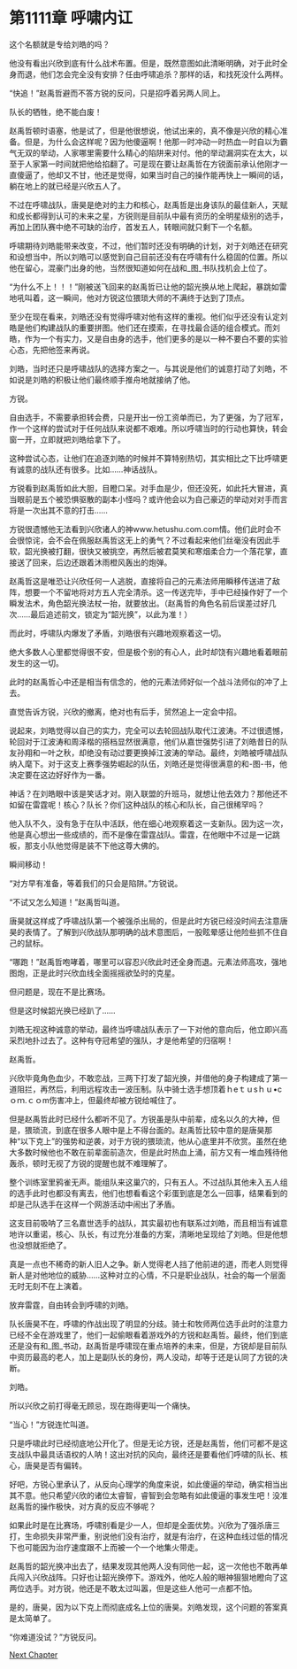 # 第1111章 呼啸内讧

这个名额就是专给刘皓的吗？

他没有看出兴欣到底有什么战术布置。但是，既然意图如此清晰明确，对于此时全身而退，他们怎会完全没有安排？任由呼啸追杀？那样的话，和找死没什么两样。

“快追！”赵禹哲避而不答方锐的反问，只是招呼着另两人同上。

队长的牺牲，绝不能白废！

赵禹哲顿时语塞，他是试了，但是他很想说，他试出来的，真不像是兴欣的精心准备。但是，为什么会这样呢？因为他傻逼啊！他那一时冲动一时热血一时自以为霸气无双的举动，人家哪里需要什么精心的陷阱来对付。他的举动漏洞实在太大，以至于人家第一时间就把他给掐翻了。可是现在要让赵禹哲在方锐面前承认他刚才一直傻逼了，他却又不甘，他还是觉得，如果当时自己的操作能再快上一瞬间的话，躺在地上的就已经是兴欣五人了。

不过在呼啸战队，唐昊是绝对的主力和核心，赵禹哲是出身该队的最佳新人，天赋和成长都得到认可的未来之星，方锐则是目前队中最有资历的全明星级别的选手，再加上团队赛中绝不可缺的治疗，首发五人，转眼间就只剩下一个名额。

呼啸期待刘皓能带来改变，不过，他们暂时还没有明确的计划，对于刘皓还在研究和设想当中，所以刘皓可以感觉到自己目前还没有在呼啸有什么稳固的位置。所以他在留心，混豪门出身的他，当然很知道如何在战和_图_书队找机会上位了。

“为什么不上！！！”刚被送飞回来的赵禹哲已让他的韶光换从地上爬起，暴跳如雷地吼叫着，这一瞬间，他对方锐这位猥琐大师的不满终于达到了顶点。

至少在现在看来，刘皓还没有觉得呼啸对他有这样的重视。他们似乎还没有认定刘皓是他们构建战队的重要拼图。他们还在摸索，在寻找最合适的组合模式。而刘皓，作为一个有实力，又是自由身的选手，他们更多的是以一种不要白不要的实验心态，先把他签来再说。

刘皓，当时还只是呼啸战队的选择方案之一。与其说是他们的诚意打动了刘皓，不如说是刘皓的积极让他们最终顺手推舟地就接纳了他。

方锐。

自由选手，不需要承担转会费，只是开出一份工资单而已，为了更强，为了冠军，作一个这样的尝试对于任何战队来说都不艰难。所以呼啸当时的行动也算快，转会窗一开，立即就把刘皓给拿下了。

这种尝试心态，让他们在追逐刘皓的时候并不算特别热切，其实相比之下比呼啸更有诚意的战队还有很多。比如……神话战队。

方锐看到赵禹哲如此大胆，目瞪口呆。对手血是少，但还没死，如此托大冒进，真当眼前是五个被恐惧驱散的副本小怪吗？或许他会以为自己豪迈的举动对对手而言将是一次出其不意的打击……

方锐很遗憾他无法看到兴欣诸人的神www.hetushu.com.com情。他们此时会不会很惊诧，会不会在佩服赵禹哲这无上的勇气？不过看起来他们丝毫没有因此手软，韶光换被打翻，很快又被挑空，再然后被君莫笑和寒烟柔合力一个落花掌，直接送了回来，后边还跟着沐雨橙风轰出的炮弹。

赵禹哲这是唯恐让兴欣任何一人逃脱，直接将自己的元素法师用瞬移传送进了敌阵，想要一个不留地将对方五人完全清杀。这一传送完毕，手中已经操作好了一个瞬发法术，角色韶光换法杖一抬，就要放出。（赵禹哲的角色名前后误差过好几次……最后追述前文，锁定为“韶光换”，以此为准！）

而此时，呼啸队内爆发了矛盾，刘皓很有兴趣地观察着这一切。

绝大多数人心里都觉得很不安，但是极个别的有心人，此时却饶有兴趣地看着眼前发生的这一切。

此时的赵禹哲心中还是相当有信念的，他的元素法师好似一个战斗法师似的冲了上去。

直觉告诉方锐，兴欣的撤离，绝对也有后手，贸然追上一定会中招。

说起来，刘皓觉得以自己的实力，完全可以去轮回战队取代江波涛。不过很遗憾，轮回对于江波涛和周泽楷的搭档显然很满意，他们从嘉世强势引进了刘皓昔日的队友孙翔和一叶之秋，却绝没有动过要更换掉江波涛的举动。最终，刘皓被呼啸战队纳入麾下。对于这支上赛季强势崛起的队伍，刘皓还是觉得很满意的和-图-书，他决定要在这边好好作为一番。

神话？在刘皓眼中该是笑话才对。刚入联盟的升班马，就想让他去效力？那他还不如留在雷霆呢！核心？队长？你们这种战队的核心和队长，自己很稀罕吗？

他入队不久，没有急于在队中活跃，他在细心地观察着这一支新队。因为这一次，他是真心想出一些成绩的，而不是像在雷霆战队。雷霆，在他眼中不过是一记跳板，那支小队他觉得是装不下他这尊大佛的。

瞬间移动！

“对方早有准备，等着我们的只会是陷阱。”方锐说。

“不试又怎么知道！”赵禹哲叫道。

唐昊就这样成了呼啸战队第一个被强杀出局的，但是此时方锐已经没时间去注意唐昊的表情了。了解到兴欣战队那明确的战术意图后，一股眩晕感让他险些抓不住自己的鼠标。

“哪跑！”赵禹哲咆哮着，哪里可以容忍兴欣此时还全身而退。元素法师高攻，强地图炮，正是此时兴欣血线全面摇摇欲坠时的克星。

但问题是，现在不是比赛场。

但是这时候韶光换已经趴了……

刘皓无视这种诚意的举动，最终当呼啸战队表示了一下对他的意向后，他立即兴高采烈地扑过去了。这种有夺冠希望的强队，才是他希望的归宿啊！

赵禹哲。

兴欣毕竟角色血少，不敢恋战，三两下打发了韶光换，并借他的身子构建成了第一道阻拦，再然后，利用远程攻击一波压制。队中骑士选手想顶着ｈeｔｕsｈｕ•cｏｍ.ｃｏm伤害冲上，但最终却被方锐给喊住了。

但是赵禹哲此时已经什么都听不见了。方锐虽是队中前辈，成名以久的大神，但是，猥琐流，到底在很多人眼中是上不得台面的。赵禹哲比较中意的是唐昊那种“以下克上”的强势和逆袭，对于方锐的猥琐流，他从心底里并不欣赏。虽然在绝大多数时候他也不敢在前辈面前造次，但是此时热血上涌，前方又有一堆血残待他轰杀，顿时无视了方锐的提醒也就不难理解了。

整个训练室里鸦雀无声。能组队来这巢穴的，只有五人。不过战队其他未入五人组的选手此时也都没有离去，他们也想看看这个彩蛋到底是怎么一回事，结果看到的却是己队选手在这样一个网游活动中闹出了矛盾。

这支目前吸呐了三名嘉世选手的战队，其实最初也有联系过刘皓，而且相当有诚意地许以重诺，核心、队长，有过充分准备的方案，清晰地呈现给了刘皓。但是他想也没想就拒绝了。

真是一点也不稀奇的新人旧人之争。新人觉得老人挡了他前进的道，而老人则觉得新人是对他地位的威胁……这种对立的心情，不只是职业战队，社会的每一个层面无时无刻不在上演着。

放弃雷霆，自由转会到呼啸的刘皓。

队长唐昊不在，呼啸的作战出现了明显的分歧。骑士和牧师两位选手此时的注意力已经不全在游戏里了，他们一起偷眼看着游戏外的方锐和赵禹哲。最终，他们到底还是没有和_图_书动，赵禹哲是呼啸现在重点培养的未来，但是，方锐却是目前队中资历最高的老人，加上是副队长的身份，两人没动，却等于还是认同了方锐的决断。

刘皓。

所以兴欣之前打得毫无顾忌，现在跑得更叫一个痛快。

“当心！”方锐连忙叫道。

只是呼啸此时已经彻底地公开化了。但是无论方锐，还是赵禹哲，他们可都不是这支战队中最具话语权的人呐！这出对抗的风向，最终还是要看他们呼啸的队长、核心，唐昊是否有偏转。

好吧，方锐心里承认了，从反向心理学的角度来说，如此傻逼的举动，确实相当出其不意。他只希望兴欣的诸位太睿智，睿智到会忽略有如此傻逼的事发生吧！没准赵禹哲的操作极快，对方真的反应不够呢？

如果此时是在比赛场，呼啸别看是少一人，但却是全面优势。兴欣为了强杀唐三打，生命损失非常严重，别说他们没有治疗，就是有治疗，在这种血线过低的情况下也可能因为治疗速度跟不上而被一个一个地集火带走。

赵禹哲的韶光换冲出去了，结果发现其他两人没有同他一起，这一次他也不敢再单兵闯入兴欣战阵。只好也让韶光换停下。游戏外，他吃人般的眼神狠狠地瞪向了这两位选手。对方锐，他还是不敢太过叫嚣，但是这些人他可一点都不怕。

是的，唐昊，因为以下克上而彻底成名上位的唐昊。刘皓发现，这个问题的答案真是太简单了。

“你难道没试？”方锐反问。



[Next Chapter](%E7%AC%AC1112%E7%AB%A0%20%E9%A3%8E%E6%A0%BC%E7%90%86%E5%BF%B5%E7%9A%84%E5%86%B2%E7%AA%81.md)